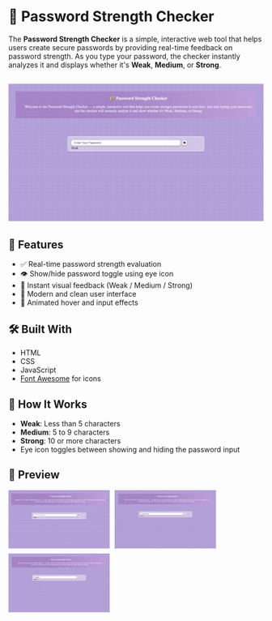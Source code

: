 # 🔐 Password Strength Checker

The **Password Strength Checker** is a simple, interactive web tool that helps users create secure passwords by providing real-time feedback on password strength. As you type your password, the checker instantly analyzes it and displays whether it's **Weak**, **Medium**, or **Strong**.

![Screenshots](screenshot1.png)
---

## 🚀 Features

- ✅ Real-time password strength evaluation
- 👁️ Show/hide password toggle using eye icon
- 💬 Instant visual feedback (Weak / Medium / Strong)
- 🎨 Modern and clean user interface
- 🔁 Animated hover and input effects

## 🛠️ Built With

- HTML
- CSS
- JavaScript
- [Font Awesome](https://fontawesome.com/) for icons

## 📌 How It Works

- **Weak**: Less than 5 characters  
- **Medium**: 5 to 9 characters  
- **Strong**: 10 or more characters  
- Eye icon toggles between showing and hiding the password input

## 📸 Preview

<div style="display: flex; gap: 10px; flex-wrap: wrap;">
  <img src="screenshot1.png" alt="Password Input" width="200"/>
  <img src="screenshot2.png" alt="Strength Meter" width="200"/>
  <img src="screenshot3.png" alt="Password Revealed" width="200"/>
</div>
